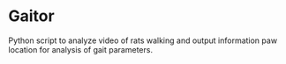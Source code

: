 # Gaitor
Python script to analyze video of rats walking and output information paw location for analysis of gait parameters.
